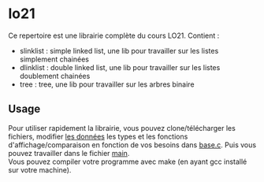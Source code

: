 # lo21 

Ce repertoire est une librairie complète du cours LO21.
Contient :
- slinklist : simple linked list, une lib pour travailler sur les listes simplement chainées  
- dlinklist : double linked list, une lib pour travailler sur les listes doublement chainées  
- tree : tree, une lib pour travailler sur les arbres binaire  


## Usage
Pour utiliser rapidement la librairie, vous pouvez clone/télécharger les fichiers, modifier [les données](base.h) les types et les fonctions d'affichage/comparaison en fonction de vos besoins dans [base.c](base.c). Puis vous pouvez travailler dans le fichier [main](main.c).  
Vous pouvez compiler votre programme avec make (en ayant gcc installé sur votre machine).

